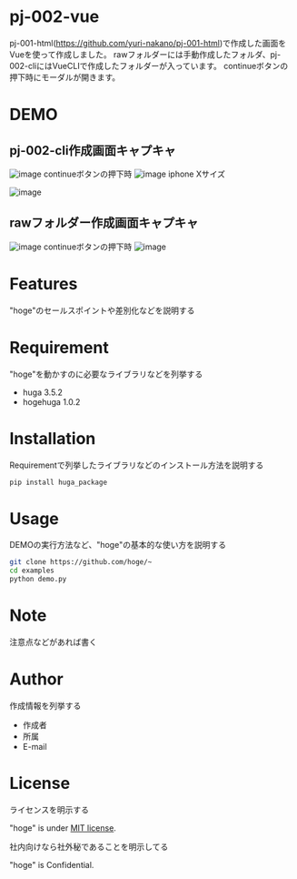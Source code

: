 # pj-002-vue
pj-001-html(https://github.com/yuri-nakano/pj-001-html)で作成した画面をVueを使って作成しました。
rawフォルダーには手動作成したフォルダ、pj-002-cliにはVueCLIで作成したフォルダーが入っています。
continueボタンの押下時にモーダルが開きます。
 
# DEMO
## pj-002-cli作成画面キャプキャ
![image](https://user-images.githubusercontent.com/64944011/99899511-4287cf00-2ced-11eb-91b7-6971c517090b.png)
continueボタンの押下時
![image](https://user-images.githubusercontent.com/64944011/99899513-4582bf80-2ced-11eb-8ca2-1d6f3cbaa329.png)
iphone Xサイズ

![image](https://user-images.githubusercontent.com/64944011/101308932-63742680-388e-11eb-9567-096c6dccb674.png)
## rawフォルダー作成画面キャプキャ
![image](https://user-images.githubusercontent.com/64944011/101308785-037d8000-388e-11eb-8cb4-e55354f858ed.png)
continueボタンの押下時
![image](https://user-images.githubusercontent.com/64944011/101308782-00828f80-388e-11eb-8f02-4a9a32619b88.png)


# Features
 
"hoge"のセールスポイントや差別化などを説明する
 
# Requirement
 
"hoge"を動かすのに必要なライブラリなどを列挙する
 
* huga 3.5.2
* hogehuga 1.0.2
 
# Installation
 
Requirementで列挙したライブラリなどのインストール方法を説明する
 
```bash
pip install huga_package
```
 
# Usage
 
DEMOの実行方法など、"hoge"の基本的な使い方を説明する
 
```bash
git clone https://github.com/hoge/~
cd examples
python demo.py
```
 
# Note
 
注意点などがあれば書く
 
# Author
 
作成情報を列挙する
 
* 作成者
* 所属
* E-mail
 
# License
ライセンスを明示する
 
"hoge" is under [MIT license](https://en.wikipedia.org/wiki/MIT_License).
 
社内向けなら社外秘であることを明示してる
 
"hoge" is Confidential.
